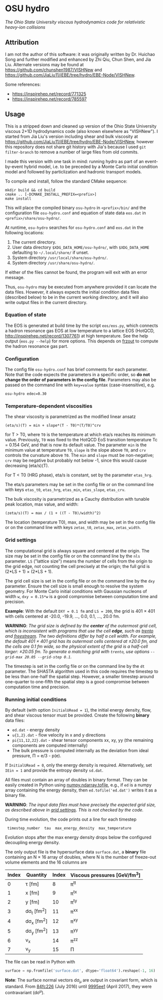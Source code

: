# OSU hydro

_The Ohio State University viscous hydrodynamics code for relativistic heavy-ion collisions_

## Attribution

I am not the author of this software:
it was originally written by Dr. Huichao Song and further modified and enhanced by Zhi Qiu, Chun Shen, and Jia Liu.
Alternate versions may be found at https://github.com/chunshen1987/VISHNew and https://github.com/JiaLiu11/iEBE/tree/hydro/EBE-Node/VISHNew.

Some references:

- https://inspirehep.net/record/771325
- https://inspirehep.net/record/785597

## Usage

This is a stripped down and cleaned up version of the Ohio State University viscous 2+1D hydrodynamics code (also known elsewhere as "VISHNew").
I started from Jia Liu's version including shear and bulk viscosity at https://github.com/JiaLiu11/iEBE/tree/hydro/EBE-Node/VISHNew, however this repository does not share git history with Jia's because I used `git filter-branch` to remove a number of large files from old commits.

I made this version with one task in mind: running hydro as part of an event-by-event hybrid model, i.e. to be preceded by a Monte Carlo initial condition model and followed by particlization and hadronic transport models.

To compile and install, follow the standard CMake sequence:

    mkdir build && cd build
    cmake .. [-DCMAKE_INSTALL_PREFIX=<prefix>]
    make install

This will place the compiled binary `osu-hydro` in `<prefix>/bin/` and the configuration file `osu-hydro.conf` and equation of state data `eos.dat` in `<prefix>/share/osu-hydro/`.

At runtime, `osu-hydro` searches for `osu-hydro.conf` and `eos.dat` in the following locations:

1. The current directory.
2. User data directory `$XDG_DATA_HOME/osu-hydro/`, with `$XDG_DATA_HOME` defaulting to `~/.local/share/` if unset.
3. System directory `/usr/local/share/osu-hydro/`.
4. System directory `/usr/share/osu-hydro/`.

If either of the files cannot be found, the program will exit with an error message.

Thus, `osu-hydro` may be executed from anywhere provided it can locate the data files.
However, it always expects the initial condition data files (described below) to be in the current working directory, and it will also write output files in the current directory.

### Equation of state

The EOS is generated at build time by the script `eos/eos.py`, which connects a hadron resonance gas EOS at low temperature to a lattice EOS (HotQCD, http://inspirehep.net/record/1307761) at high temperature.
See the help output (`eos.py --help`) for more options.
This depends on [frzout](https://github.com/jbernhard/frzout) to compute the hadron resonance gas part.

### Configuration

The config file `osu-hydro.conf` has brief comments for each parameter.
Note that the code expects the parameters in a specific order, so __do not change the order of parameters in the config file__.
Parameters may also be passed on the command line with `key=value` syntax (case-insensitive), e.g.

    osu-hydro edec=0.30

### Temperature-dependent viscosities

The shear viscosity is parametrized as the modified linear ansatz

    (eta/s)(T) = min + slope*(T - T0)*(T/T0)^crv

for T > T0, where `T0` is the temperature at which eta/s reaches its minimum value.
Previously, `T0` was fixed to the HotQCD EoS transition temperature Tc = 0.154 GeV, and that is now its default value.
The parameter `min` is the minimum value at temperature `T0`, `slope` is the slope above `T0`, and `crv` controls the curvature above `T0`.
The `min` and `slope` must be non-negative; `crv` may be negative but probably not below -1, since this would cause decreasing (eta/s)(T).

For T < T0 (HRG phase), eta/s is constant, set by the parameter `etas_hrg`.

The eta/s parameters may be set in the config file or on the command line with keys `etas_t0`, `etas_hrg`, `etas_min`, `etas_slope`, `etas_crv`.

The bulk viscosity is parametrized as a Cauchy distribution with tunable peak location, max value, and width:

    (zeta/s)(T) = max / (1 + ((T - T0)/width)^2)

The location (temperature T0), max, and width may be set in the config file or on the command line with keys `zetas_t0`, `zetas_max`, `zetas_width`.

### Grid settings

The computational grid is always square and centered at the origin.
The size may be set in the config file or on the command line by the `nls` parameter.
`LS` ("lattice size") means the number of cells from the origin to the grid edge, not counting the cell precisely at the origin; the full grid is (2\*LS + 1) × (2\*LS + 1).

The grid cell size is set in the config file or on the command line by the `dxy` parameter.
Ensure the cell size is small enough to resolve the system geometry.
For Monte Carlo initial conditions with Gaussian nucleons of width `w`, `dxy = 0.15*w` is a good compromise between computation time and precision.

__Example__: With the default `DXY = 0.1 fm` and `LS = 200`, the grid is 401 × 401 with cells centered at -20.0, -19.9, ..., 0.0, 0.1, ..., 20.0 fm.

__WARNING__:
_The grid size is defined by the **center** of the outermost grid cell, which is inconsistent with programs that use the cell **edge**, such as [trento](https://github.com/Duke-QCD/trento) and [freestream](https://github.com/Duke-QCD/freestream).
The two definitions differ by half a cell width.
For example, the default 401 × 401 grid has its outermost cells centered at ±20.0 fm, and the cells are 0.1 fm wide, so the physical extent of the grid is a half-cell larger: ±20.05 fm.
To generate a matching grid with `trento`, use options `--grid-max 20.05 --grid-step 0.1`._

The timestep is set in the config file or on the command line by the `dt` parameter.
The SHASTA algorithm used in this code requires the timestep to be less than one-half the spatial step.
However, a smaller timestep around one-quarter to one-fifth the spatial step is a good compromise between computation time and precision.

### Running initial conditions

By default (with option `InitialURead = 1`), the initial energy density, flow, and shear viscous tensor must be provided.
Create the following __binary__ data files:

- `ed.dat` - energy density
- `u{1,2}.dat` - flow velocity in x and y directions
- `pi{11,12,22}.dat` - shear tensor components xx, xy, yy (the remaining components are computed internally)
- The bulk pressure is computed internally as the deviation from ideal pressure, Π = e/3 - p(e).

If `InitialURead = 0`, only the energy density is required.
Alternatively, set `IEin = 1` and provide the entropy density `sd.dat`.

All files must contain an array of doubles in binary format.
They can be easily created in Python using [numpy.ndarray.tofile](https://docs.scipy.org/doc/numpy/reference/generated/numpy.ndarray.tofile.html), e.g., if `ed` is a numpy array containing the energy density, then `ed.tofile('ed.dat')` writes it as a binary file.

__WARNING__:
_The input data files must have precisely the expected grid size, as described above in [grid settings](#grid-settings).
This is not checked by the code._

During time evolution, the code prints out a line for each timestep

     timestep_number  tau  max_energy_density  max_temperature

Evolution stops after the max energy density drops below the configured decoupling energy density.

The only output file is the hypersurface data `surface.dat`, a __binary__ file containing an N × 16 array of doubles, where N is the number of freeze-out volume elements and the 16 columns are

Index | Quantity                        | Index | Viscous pressures [GeV/fm<sup>3</sup>]
------|---------------------------------|-------|---------------------------------------
0     | τ [fm]                          | 8     | π<sup>tt</sup>
1     | x [fm]                          | 9     | π<sup>tx</sup>
2     | y [fm]                          | 10    | π<sup>ty</sup>
3     | dσ<sub>t</sub> [fm<sup>2</sup>] | 11    | π<sup>xx</sup>
4     | dσ<sub>x</sub> [fm<sup>2</sup>] | 12    | π<sup>xy</sup>
5     | dσ<sub>y</sub> [fm<sup>2</sup>] | 13    | π<sup>yy</sup>
6     | v<sub>x</sub>                   | 14    | π<sup>zz</sup>
7     | v<sub>y</sub>                   | 15    | Π

The file can be read in Python with

```python
surface = np.fromfile('surface.dat', dtype='float64').reshape(-1, 16)
```

__Note__:
The surface normal vectors dσ<sub>μ</sub> are output in covariant form, which is standard.
From [84fc226](https://github.com/jbernhard/osu-hydro/commit/84fc2261ead02a690b12424e71a44584b91c01e1) (July 2016) until [9995ee1](https://github.com/jbernhard/osu-hydro/commit/9995ee157c142c3a9fb76eba4a2fe4913d4770a7) (April 2017), they were contravariant (dσ<sup>μ</sup>).
